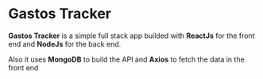<h1>Gastos Tracker</h1>

<p><b>Gastos Tracker</b> is a simple full stack app builded with <b>ReactJs</b> for the front end and <b>NodeJs</b> for
    the back end. </p>
<p>Also it uses <b>MongoDB</b> to build the API and <b>Axios</b> to fetch the data in the front end </p>